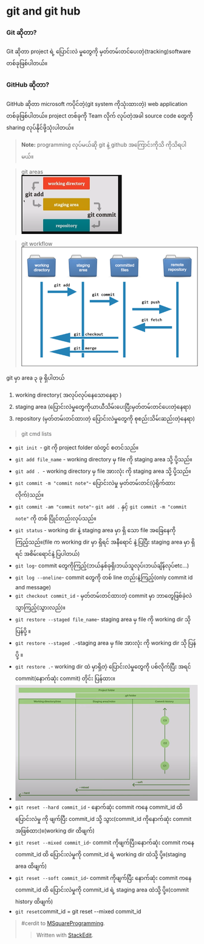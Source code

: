 
# git and git hub

### Git ဆိုတာ?
 Git ဆိုတာ project ရဲ့ ပြောင်းလဲ မှုတွေကို မှတ်တမ်းတင်ပေးတဲ့(tracking)software တစ်ခုဖြစ်ပါတယ်။
 
 ### GitHub ဆိုတာ?
 GitHub ဆိုတာ microsoft ကပိုင်တဲ့(git system ကိုသုံးထားတဲ့) web application တစ်ခုဖြစ်ပါတယ်။ project တစ်ခုကို Team လိုက် လုပ်တဲ့အခါ source code တွေကို sharing လုပ်နိုင်ဖို့သုံးပါတယ်။
>**Note:** programming လုပ်မယ်ဆို git နဲ့ github အကြောင်းကိုသိ	     ကိုသိရပါမယ်။

	



>  git areas <br>
![enter image description here](https://github.com/HtunSoeHsan/GitNote/blob/main/img/gitarea.PNG?raw=true)

>  git workflow<br>
![enter image description here](https://github.com/HtunSoeHsan/GitNote/blob/main/img/git-workflow.png?raw=true)

git မှာ area ၃ ခု ရှိပါတယ်
1. working directory( အလုပ်လုပ်နေသောနေရာ )
2. staging area (ပြောင်းလဲမှုတွေကိုယာယီသိမ်းပေးပြီးမှတ်တမ်းတင်ပေးတဲ့နေရာ)
3. repository (မှတ်တမ်းတင်ထားတဲ့ ပြောင်းလဲမှုတွေကို စုစည်းသိမ်းဆည်းတဲ့နေရာ)
>git cmd lists<br>
- `git init `- git ကို project folder ထဲတွင် စတင်သည်။
- `git add file_name` - working directory မှ file ကို staging area သို့ ပို့သည်။
- `git add . `- working directory မှ file အားလုံး ကို  staging area သို့ ပို့သည်။
- `git commit -m "commit note"`- ပြောင်းလဲမှု မှတ်တမ်းတင်(ပုံရိုက်ထားလိုက်)သည်။
- `git commit -am "commit note"`- `git add .` နှင့် `git commit -m "commit note"` ကို တစ် ပြိုင်တည်းလုပ်သည်။
- `git status` - working dir နဲ့ staging area မှာ ရှိ သော file အခြေနေကိုကြည့်သည်။(file က working dir မှာ ရှိရင် အနီရောင် နဲ့ ပြပြီး staging area မှာ ရှိရင် အစိမ်းရောင်နဲ့ ပြပါတယ်)
- `git log`- commit တွေကိုကြည့်(ဘယ်နှစ်ခုရှိ၊ဘယ်သူလုပ်၊ဘယ်ချိန်လုပ်etc...)
- `git log --oneline`- commit တွေကို တစ် line တည်းနဲ့ကြည့်(only commit id and message)
- `git checkout commit_id` - မှတ်တမ်းတင်ထားတဲ့ commit မှာ ဘာတွေဖြစ်ခဲ့လဲ သွာကြည့်(သွားလည်)။
- `git restore --staged file_name`- staging area မှ file ကို working dir သို ပြန်ပို့ ။
- `git restore --staged .`-staging area မှ file အားလုံး ကို working dir သို ပြန်ပို့ ။
- `git restore .`- working dir ထဲ မှာရှိတဲ့ ပြောင်းလဲမှုတွေကို ပစ်လိုက်ပြီး အရင် commit(နောက်ဆုံး commit) တိုင်း ပြန်ထား။
- ![enter image description here](https://github.com/HtunSoeHsan/GitNote/blob/main/img/reset.PNG?raw=true)
- `git reset --hard commit_id` - နောက်ဆုံး commit ကနေ commit_id ထိ ပြောင်းလဲမှု ကို ဖျက်ပြီး commit_id သို့ သွား(commit_id ကိုနောက်ဆုံး commit အဖြစ်ထား)။(working dir ထိဖျက်)
- `git reset --mixed commit_id`-  commit ကိုဖျက်ပြီး၊နောက်ဆုံး commit ကနေ commit_id ထိ ပြောင်းလဲမှုကို commit_id ရဲ့ working dir ထဲသို့ ပို့။(staging area ထိဖျက်)
- `git reset --soft commit_id`-  commit ကိုဖျက်ပြီး နောက်ဆုံး commit ကနေ commit_id ထိ ပြောင်းလဲမှုကို commit_id ရဲ့  staging area ထဲသို့ ပို့။(commit history ထိဖျက်)
- `git reset`commit_id  = git reset --mixed commit_id
>  #cerdit to  [MSquareProgramming](https://www.youtube.com/@MSquareProgramming/playlists).
>  > Written with [StackEdit](https://stackedit.io/).